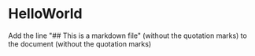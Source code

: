 # HelloWorld
Add the line "## This is a markdown file" (without the quotation marks) to the document (without the quotation marks)
